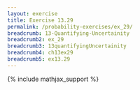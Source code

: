 ```yaml
---
layout: exercise
title: Exercise 13.29
permalink: /probability-exercises/ex_29/
breadcrumb: 13-Quantifying-Uncertainity
breadcrumb2: ex_29
breadcrumb3: 13quantifyingUncertainity
breadcrumb4: ch13ex29
breadcrumb5: ex13.29
---
```


{% include mathjax_support %}

